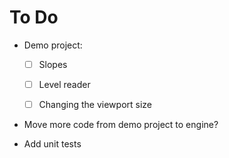 # To Do

 - Demo project:

     - [ ] Slopes

     - [ ] Level reader

     - [ ] Changing the viewport size

 - Move more code from demo project to engine?

 - Add unit tests
